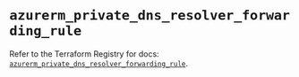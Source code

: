 # `azurerm_private_dns_resolver_forwarding_rule`

Refer to the Terraform Registry for docs: [`azurerm_private_dns_resolver_forwarding_rule`](https://registry.terraform.io/providers/hashicorp/azurerm/3.98.0/docs/resources/private_dns_resolver_forwarding_rule).
